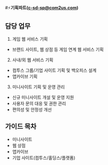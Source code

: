 
#⚡**기획파트(c-sd-sp@com2us.com)**

## **담당 업무**
1. 게임 웹 서비스 기획
- 브랜드 사이트, 웹 상점 등 게임 연계 웹 서비스 기획
2. 사내/외 웹 서비스 기획
- 컴투스 그룹/기업 사이트 기획 및 백오피스 설계
- 앱카이브 기획
3. 미니사이트 기획 및 운영 관리
- 신규 미니사이트 개설 및 운영 지원
- 사용자 문의 대응 및 권한 관리
- 편의성 및 안정성 개선


## **가이드 목차**
- 미니사이트
- 웹 상점
- 앱카이브
- 기업 사이트(컴투스/홀딩스/플랫폼)